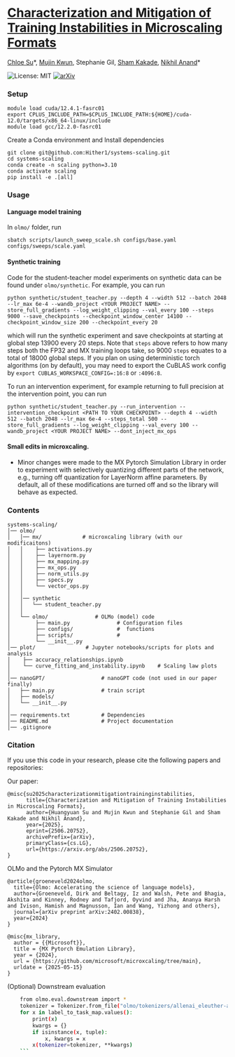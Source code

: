 # [Characterization and Mitigation of Training Instabilities in Microscaling Formats](https://arxiv.org/abs/2506.20752)

[Chloe Su](https://x.com/Huangyu58589918)*, [Mujin Kwun](https://x.com/MJK12341234), Stephanie Gil, [Sham Kakade](https://x.com/ShamKakade6), [Nikhil Anand](https://x.com/nikhil_anand91)\*

![License: MIT](https://img.shields.io/badge/License-MIT-yellow.svg)
[![arXiv](https://img.shields.io/badge/arXiv-2506.20752-B31B1B.svg)](https://arxiv.org/abs/2506.20752)



### Setup
```
module load cuda/12.4.1-fasrc01
export CPLUS_INCLUDE_PATH=$CPLUS_INCLUDE_PATH:${HOME}/cuda-12.0/targets/x86_64-linux/include
module load gcc/12.2.0-fasrc01
```
Create a Conda environment and Install dependencies
```
git clone git@github.com:Hither1/systems-scaling.git
cd systems-scaling
conda create -n scaling python=3.10
conda activate scaling
pip install -e .[all]
```
### Usage
#### Language model training
In `olmo/` folder, run
```
sbatch scripts/launch_sweep_scale.sh configs/base.yaml configs/sweeps/scale.yaml
```

#### Synthetic training

Code for the student-teacher model experiments on synthetic data can be found under `olmo/synthetic`.  For example, you can run 

```
python synthetic/student_teacher.py --depth 4 --width 512 --batch 2048 --lr_max 6e-4 --wandb_project <YOUR PROJECT NAME> --store_full_gradients --log_weight_clipping --val_every 100 --steps 9000 --save_checkpoints --checkpoint_window_center 14100 --checkpoint_window_size 200 --checkpoint_every 20
```

which will run the synthetic experiment and save checkpoints at starting at global step 13900 every 20 steps.  Note that `steps` above refers to how many steps both the FP32 and MX training loops take, so 9000 `steps` equates to a total of 18000 global steps.  If you plan on using deterministic torch algorithms (on by default), you may need to export the CuBLAS work config by `export CUBLAS_WORKSPACE_CONFIG=:16:8`  or `:4096:8`.

To run an intervention experiment, for example returning to full precision at the intervention point, you can run

```
python synthetic/student_teacher.py --run_intervention --intervention_checkpoint <PATH TO YOUR CHECKPOINT> --depth 4 --width 512 --batch 2048 --lr_max 6e-4 --steps_total 500 --store_full_gradients --log_weight_clipping --val_every 100 --wandb_project <YOUR PROJECT NAME> --dont_inject_mx_ops
```

#### Small edits in microxcaling. 
* Minor changes were made to the MX Pytorch Simulation Library in order to experiment with selectively quantizing different parts of the network, e.g., turning off quantization for LayerNorm affine parameters.  By default, all of these modifications are turned off and so the library will behave as expected.


### Contents
```
systems-scaling/             
│── olmo/
│   │── mx/             # microxcaling library (with our modificaitons)
│   │    ├── activations.py                      
│   │    ├── layernorm.py
│   │    ├── mx_mapping.py
│   │    ├── mx_ops.py
│   │    ├── norm_utils.py
│   │    ├── specs.py              
│   │    └── vector_ops.py
│   │            
│   │── synthetic
│   │   └── student_teacher.py
│   │
│   └── olmo/               # OLMo (model) code
│        ├── main.py               # Configuration files
│        ├── configs/              #  functions
│        ├── scripts/              # 
│        └── __init__.py           
│── plot/                # Jupyter notebooks/scripts for plots and analysis
│    ├── accuracy_relationships.ipynb
│    └── curve_fitting_and_instability.ipynb    # Scaling law plots
│   
│── nanoGPT/                  # nanoGPT code (not used in our paper finally)
│   ├── main.py               # train script
│   ├── models/               
│   └── __init__.py
│        
│── requirements.txt          # Dependencies
│── README.md                 # Project documentation
│── .gitignore            
```


### Citation

If you use this code in your research, please cite the following papers and repositories:

Our paper:
```
@misc{su2025characterizationmitigationtraininginstabilities,
      title={Characterization and Mitigation of Training Instabilities in Microscaling Formats}, 
      author={Huangyuan Su and Mujin Kwun and Stephanie Gil and Sham Kakade and Nikhil Anand},
      year={2025},
      eprint={2506.20752},
      archivePrefix={arXiv},
      primaryClass={cs.LG},
      url={https://arxiv.org/abs/2506.20752}, 
}
```

OLMo and the Pytorch MX Simulator
```
@article{groeneveld2024olmo,
  title={Olmo: Accelerating the science of language models},
  author={Groeneveld, Dirk and Beltagy, Iz and Walsh, Pete and Bhagia, Akshita and Kinney, Rodney and Tafjord, Oyvind and Jha, Ananya Harsh and Ivison, Hamish and Magnusson, Ian and Wang, Yizhong and others},
  journal={arXiv preprint arXiv:2402.00838},
  year={2024}
}

@misc{mx_library,
  author = {{Microsoft}},
  title = {MX Pytorch Emulation Library},
  year = {2024},
  url = {https://github.com/microsoft/microxcaling/tree/main},
  urldate = {2025-05-15}
}
```

(Optional) Downstream evaluation
```bash
    from olmo.eval.downstream import *
    tokenizer = Tokenizer.from_file("olmo/tokenizers/allenai_eleuther-ai-gpt-neox-20b-pii-special.json")
    for x in label_to_task_map.values():
        print(x)
        kwargs = {}
        if isinstance(x, tuple):
            x, kwargs = x
        x(tokenizer=tokenizer, **kwargs)
    ```